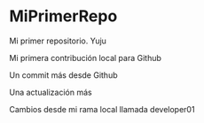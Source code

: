 # MiPrimerRepo
Mi primer repositorio. Yuju

Mi primera contribución local para Github

Un commit más desde Github

Una actualización más

Cambios desde mi rama local llamada developer01
